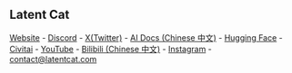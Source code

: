 ## Latent Cat

[Website](https://latentcat.com) - [Discord](https://discord.gg/V9CNuqYfte) - [X(Twitter)](https://twitter.com/latent_cat) - [AI Docs (Chinese 中文)](https://aigc.latentcat.com) - [Hugging Face](https://huggingface.co/ioclab) - [Civitai](https://civitai.com/user/LatentCat) - [YouTube](https://www.youtube.com/channel/UCJ5coKDjw7Z0rrMSDajRESA) - [Bilibili (Chinese 中文)](https://space.bilibili.com/3546638018676750/) - [Instagram](https://www.instagram.com/latent.cat/) - contact@latentcat.com
